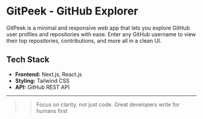 # GitPeek - GitHub Explorer

GitPeek is a minimal and responsive web app that lets you explore GitHub user profiles and repositories with ease. Enter any GitHub username to view their top repositories, contributions, and more all in a clean UI.

## Tech Stack

- **Frontend:** Next.js, React.js
- **Styling:** Tailwind CSS  
- **API:** GitHub REST API

---

>> Focus on clarity, not just code. Great developers write for humans first 